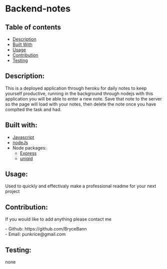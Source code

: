 # Backend-notes
 
  ## Table of contents
  - [Description](#Descrition)
  - [Built With](#Builtwith)
  - [Usage](#usage)
  - [Contribution](#contribution)
  - [Testing](#testing)

  ## Description:
 <p>This is a deployed application through heroku for daily notes to keep yourself productive, running in the background through nodejs with this application you will be able to enter a new note. Save that note to the server so the page will load with your notes, then delete the note once you have complted the task and had.</p>

  ## Built with:
 * [Javascript](https://developer.mozilla.org/en-US/docs/Web/JavaScript)
 * [nodeJs](https://nodejs.org/)
 * Node packages:
      * [Express](https://www.npmjs.com/package/express)
      * [uniqid](https://www.npmjs.com/package/uniqid)

 

  ## Usage:
  <p>Used to quickly and effectivaly make a professional readme for your next project</p>

  ## Contribution:
  <p>If you would like to add anything please contact me</p>
  - Github: https://github.com/BryceBann<br>
  - Email: punkrice@gmail.com

  ## Testing:
  none